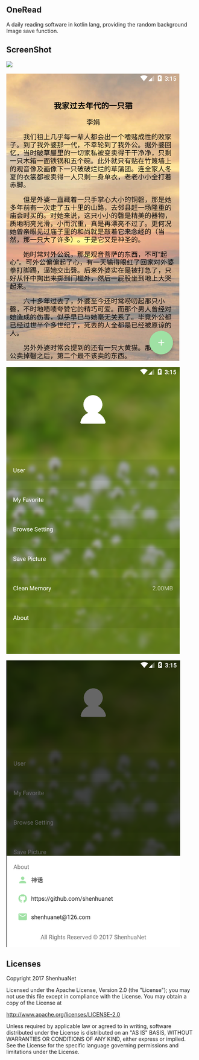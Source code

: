 ##  OneRead

A daily reading software in kotlin lang, providing the random background Image save function.

## ScreenShot

![](https://github.com/shenhuanet/OneRead/blob/master/screenshot/pic01.gif)

![](https://github.com/shenhuanet/OneRead/blob/master/screenshot/pic02.png)

![](https://github.com/shenhuanet/OneRead/blob/master/screenshot/pic03.png)

![](https://github.com/shenhuanet/OneRead/blob/master/screenshot/pic04.png)

## Licenses

Copyright 2017 ShenhuaNet

Licensed under the Apache License, Version 2.0 (the "License");
you may not use this file except in compliance with the License.
You may obtain a copy of the License at

   http://www.apache.org/licenses/LICENSE-2.0

Unless required by applicable law or agreed to in writing, software
distributed under the License is distributed on an "AS IS" BASIS,
WITHOUT WARRANTIES OR CONDITIONS OF ANY KIND, either express or implied.
See the License for the specific language governing permissions and
limitations under the License.
